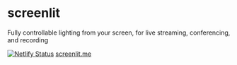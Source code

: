 # screenlit

Fully controllable lighting from your screen, for live streaming, conferencing, and recording

[![Netlify Status](https://api.netlify.com/api/v1/badges/f1948aa0-889b-4408-ad40-85c6d3b8206b/deploy-status)](https://app.netlify.com/sites/screenlit/deploys) [screenlit.me](https://screenlit.me)
